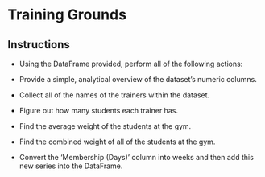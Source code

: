 # Training Grounds

## Instructions

* Using the DataFrame provided, perform all of the following actions:

* Provide a simple, analytical overview of the dataset’s numeric columns.

* Collect all of the names of the trainers within the dataset.

* Figure out how many students each trainer has.

* Find the average weight of the students at the gym.

* Find the combined weight of all of the students at the gym.

* Convert the ‘Membership (Days)’ column into weeks and then add this new series into the DataFrame.

